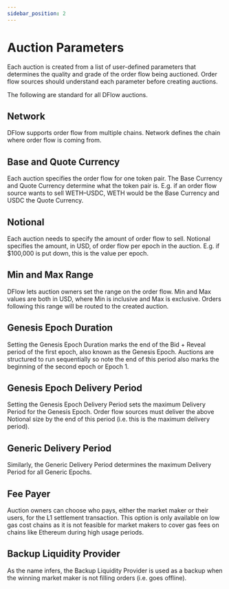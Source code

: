 ```yaml
---
sidebar_position: 2
---
```


# Auction Parameters

Each auction is created from a list of user-defined parameters that determines the quality and grade of the order flow being auctioned. Order flow sources should understand each parameter before creating auctions.

The following are standard for all DFlow auctions.

## Network

DFlow supports order flow from multiple chains. Network defines the chain where order flow is coming from.

## Base and Quote Currency

Each auction specifies the order flow for one token pair. The Base Currency and Quote Currency determine what the token pair is. E.g. if an order flow source wants to sell WETH–USDC, WETH would be the Base Currency and USDC the Quote Currency.

## Notional

Each auction needs to specify the amount of order flow to sell. Notional specifies the amount, in USD, of order flow per epoch in the auction. E.g. if $100,000 is put down, this is the value per epoch.

## Min and Max Range

DFlow lets auction owners set the range on the order flow. Min and Max values are both in USD, where Min is inclusive and Max is exclusive. Orders following this range will be routed to the created auction.

## Genesis Epoch Duration

Setting the Genesis Epoch Duration marks the end of the Bid + Reveal period of the first epoch, also known as the Genesis Epoch. Auctions are structured to run sequentially so note the end of this period also marks the beginning of the second epoch or Epoch 1.

## Genesis Epoch Delivery Period

Setting the Genesis Epoch Delivery Period sets the maximum Delivery Period for the Genesis Epoch. Order flow sources must deliver the above Notional size by the end of this period (i.e. this is the maximum delivery period).

## Generic Delivery Period

Similarly, the Generic Delivery Period determines the maximum Delivery Period for all Generic Epochs.

## Fee Payer

Auction owners can choose who pays, either the market maker or their users, for the L1 settlement transaction. This option is only available on low gas cost chains as it is not feasible for market makers to cover gas fees on chains like Ethereum during high usage periods.

## Backup Liquidity Provider

As the name infers, the Backup Liquidity Provider is used as a backup when the winning market maker is not filling orders (i.e. goes offline).
